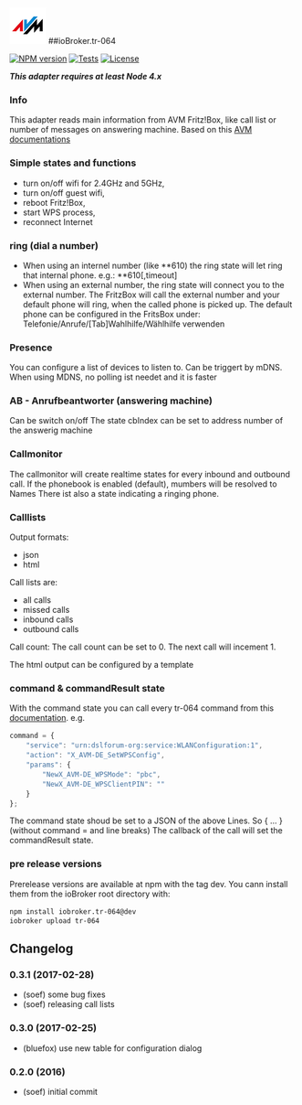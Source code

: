 ![Logo](admin/tr-064.png) 
##ioBroker.tr-064 

[![NPM version](http://img.shields.io/npm/v/iobroker.tr-064.svg)](https://www.npmjs.com/package/iobroker.tr-064)
[![Tests](http://img.shields.io/travis/soef/ioBroker.tr-064/master.svg)](https://travis-ci.org/soef/ioBroker.tr-064)
[![License](https://img.shields.io/badge/license-MIT-blue.svg?style=flat)](https://github.com/soef/iobroker.tr-064/blob/master/LICENSE)

<!--[![Build status](https://ci.appveyor.com/api/projects/status/485gflwiw7p54x7q?svg=true)](https://ci.appveyor.com/project/soef/iobroker-tr-064)-->

***This adapter requires at least Node 4.x***

### Info
This adapter reads main information from AVM Fritz!Box, like call list or number of messages on answering machine.
Based on this [AVM documentations](https://avm.de/service/schnittstellen/)

### Simple states and functions
- turn on/off wifi for 2.4GHz and 5GHz, 
- turn on/off guest wifi,
- reboot Fritz!Box,
- start WPS process,
- reconnect Internet

### ring (dial a number)
- When using an internel number (like **610) the ring state will let ring that internal phone.
e.g.: **610[,timeout]
- When using an external number, the ring state will connect you to the external number. 
 The FritzBox will call the external number and your default 
phone will ring, when the called phone is picked up. 
 The default phone can be configured in the FritsBox under:
 Telefonie/Anrufe/[Tab]Wahlhilfe/Wählhilfe verwenden

### Presence
You can configure a list of devices to listen to.
Can be triggert by mDNS. When using MDNS, no polling ist needet and it is faster

### AB - Anrufbeantworter (answering machine)
Can be switch on/off
The state cbIndex can be set to address number of the answerig machine

### Callmonitor
The callmonitor will create realtime states for every inbound and outbound call.
If the phonebook is enabled (default), mumbers will be resolved to Names 
There ist also a state indicating a ringing phone.

### Calllists
Output formats:
- json
- html

Call lists are:
- all calls
- missed calls
- inbound calls
- outbound calls

Call count:
The call count can be set to 0. The next call will incement 1. 

The html output can be configured by a template


### command & commandResult state
With the command state you can call every tr-064 command from this [documentation](https://avm.de/service/schnittstellen/).
e.g.
```javascript
command = { 
    "service": "urn:dslforum-org:service:WLANConfiguration:1", 
    "action": "X_AVM-DE_SetWPSConfig", 
    "params": { 
        "NewX_AVM-DE_WPSMode": "pbc", 
        "NewX_AVM-DE_WPSClientPIN": "" 
    } 
};
```  
The command state shoud be set to a JSON of the above Lines. So { ... } (without command = and line breaks)
The callback of the call will set the commandResult state.

<!--
### Installation
Execute the following command in the iobroker root directory (e.g. in /opt/iobroker)
```
npm install iobroker.tr-064 
```
-->

### pre release versions
Prerelease versions are available at npm with the tag dev.
You cann install them from the ioBroker root directory with:
```
npm install iobroker.tr-064@dev
iobroker upload tr-064
```

## Changelog
### 0.3.1 (2017-02-28)
* (soef) some bug fixes
* (soef) releasing call lists
### 0.3.0 (2017-02-25)
* (bluefox) use new table for configuration dialog

### 0.2.0 (2016)
* (soef) initial commit